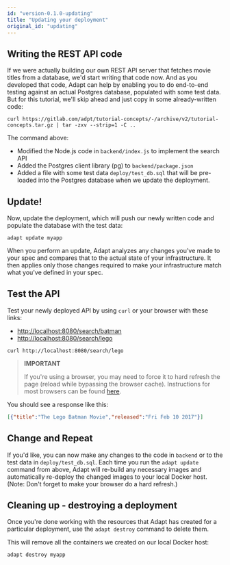 ```yaml
---
id: "version-0.1.0-updating"
title: "Updating your deployment"
original_id: "updating"
---
```

<!-- DOCTOC SKIP -->

## Writing the REST API code

If we were actually building our own REST API server that fetches movie titles from a database, we'd start writing that code now.
And as you developed that code, Adapt can help by enabling you to do end-to-end testing against an actual Postgres database, populated with some test data.
But for this tutorial, we'll skip ahead and just copy in some already-written code:
<!-- doctest command -->

```console
curl https://gitlab.com/adpt/tutorial-concepts/-/archive/v2/tutorial-concepts.tar.gz | tar -zxv --strip=1 -C ..
```

The command above:

* Modified the Node.js code in `backend/index.js` to implement the search API
* Added the Postgres client library (pg) to `backend/package.json`
* Added a file with some test data `deploy/test_db.sql` that will be pre-loaded into the Postgres database when we update the deployment.

## Update!

Now, update the deployment, which will push our newly written code and populate the database with the test data:
<!-- doctest command -->

```console
adapt update myapp
```

When you perform an update, Adapt analyzes any changes you've made to your spec and compares that to the actual state of your infrastructure.
It then applies only those changes required to make your infrastructure match what you've defined in your spec.

## Test the API

Test your newly deployed API by using `curl` or your browser with these links:

* [http://localhost:8080/search/batman](http://localhost:8080/search/batman)
* [http://localhost:8080/search/lego](http://localhost:8080/search/lego)

<!-- doctest exec { cmd: "$HOSTCURL http://localhost:8080/search/batman", matchRegex: "Batman Returns" } -->
<!-- doctest exec { cmd: "$HOSTCURL http://localhost:8080/search/lego", matchRegex: "Lego Batman Movie" } -->

```console
curl http://localhost:8080/search/lego
```

> **IMPORTANT**
>
> If you're using a browser, you may need to force it to hard refresh the page (reload while bypassing the browser cache).
> Instructions for most browsers can be found [here](https://en.wikipedia.org/wiki/Wikipedia:Bypass_your_cache#Bypassing_cache).

You should see a response like this:

```json
[{"title":"The Lego Batman Movie","released":"Fri Feb 10 2017"}]
```

## Change and Repeat

If you'd like, you can now make any changes to the code in `backend` or to the test data in `deploy/test_db.sql`.
Each time you run the `adapt update` command from above, Adapt will re-build any necessary images and automatically re-deploy the changed images to your local Docker host.
(Note: Don't forget to make your browser do a hard refresh.)

## Cleaning up - destroying a deployment

Once you're done working with the resources that Adapt has created for a particular deployment, use the `adapt destroy` command to delete them.

This will remove all the containers we created on our local Docker host:
<!-- doctest command -->

```console
adapt destroy myapp
```
<!-- doctest output { matchRegex: "Deployment myapp stopped successfully." } -->
